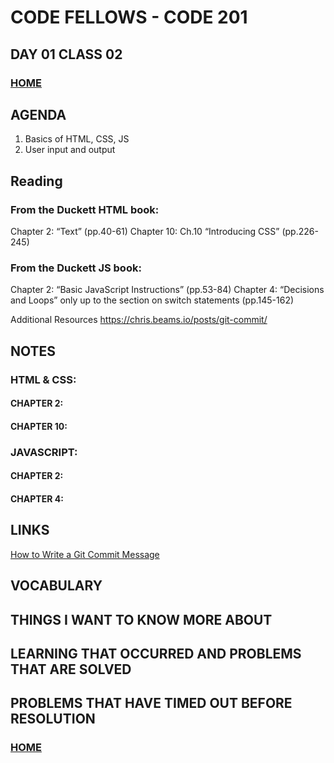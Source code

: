 # CODE FELLOWS - CODE 201

## DAY 01 CLASS 02


### [HOME](README.md)

## AGENDA
1.  Basics of HTML, CSS, JS
1.  User input and output

## Reading
### From the Duckett HTML book:

Chapter 2: “Text” (pp.40-61)
Chapter 10: Ch.10 “Introducing CSS” (pp.226-245)

### From the Duckett JS book:

Chapter 2: “Basic JavaScript Instructions” (pp.53-84)
Chapter 4: “Decisions and Loops” only up to the section on switch statements (pp.145-162)

Additional Resources
https://chris.beams.io/posts/git-commit/

## NOTES

### HTML & CSS:
#### CHAPTER 2:
#### CHAPTER 10:

### JAVASCRIPT:
#### CHAPTER 2:
#### CHAPTER 4:

## LINKS
[How to Write a Git Commit Message](https://cbea.ms/git-commit/)

## VOCABULARY

## THINGS I WANT TO KNOW MORE ABOUT

## LEARNING THAT OCCURRED AND PROBLEMS THAT ARE SOLVED

## PROBLEMS THAT HAVE TIMED OUT BEFORE RESOLUTION

### [HOME](README.md)